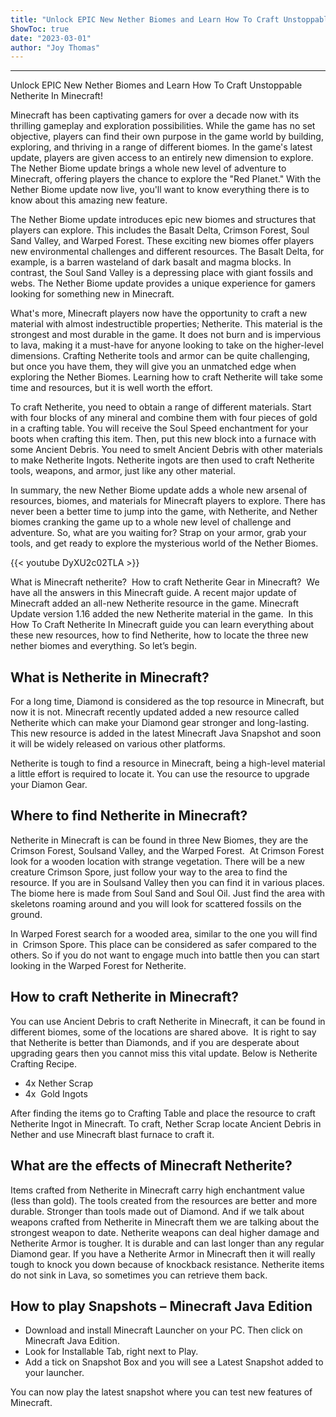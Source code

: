 ```yaml
---
title: "Unlock EPIC New Nether Biomes and Learn How To Craft Unstoppable Netherite In Minecraft!"
ShowToc: true 
date: "2023-03-01"
author: "Joy Thomas"
---
```

*****
Unlock EPIC New Nether Biomes and Learn How To Craft Unstoppable Netherite In Minecraft!

Minecraft has been captivating gamers for over a decade now with its thrilling gameplay and exploration possibilities. While the game has no set objective, players can find their own purpose in the game world by building, exploring, and thriving in a range of different biomes. In the game's latest update, players are given access to an entirely new dimension to explore. The Nether Biome update brings a whole new level of adventure to Minecraft, offering players the chance to explore the "Red Planet." With the Nether Biome update now live, you'll want to know everything there is to know about this amazing new feature.

The Nether Biome update introduces epic new biomes and structures that players can explore. This includes the Basalt Delta, Crimson Forest, Soul Sand Valley, and Warped Forest. These exciting new biomes offer players new environmental challenges and different resources. The Basalt Delta, for example, is a barren wasteland of dark basalt and magma blocks. In contrast, the Soul Sand Valley is a depressing place with giant fossils and webs. The Nether Biome update provides a unique experience for gamers looking for something new in Minecraft.

What's more, Minecraft players now have the opportunity to craft a new material with almost indestructible properties; Netherite. This material is the strongest and most durable in the game. It does not burn and is impervious to lava, making it a must-have for anyone looking to take on the higher-level dimensions. Crafting Netherite tools and armor can be quite challenging, but once you have them, they will give you an unmatched edge when exploring the Nether Biomes. Learning how to craft Netherite will take some time and resources, but it is well worth the effort.

To craft Netherite, you need to obtain a range of different materials. Start with four blocks of any mineral and combine them with four pieces of gold in a crafting table. You will receive the Soul Speed enchantment for your boots when crafting this item. Then, put this new block into a furnace with some Ancient Debris. You need to smelt Ancient Debris with other materials to make Netherite Ingots. Netherite ingots are then used to craft Netherite tools, weapons, and armor, just like any other material.

In summary, the new Nether Biome update adds a whole new arsenal of resources, biomes, and materials for Minecraft players to explore. There has never been a better time to jump into the game, with Netherite, and Nether biomes cranking the game up to a whole new level of challenge and adventure. So, what are you waiting for? Strap on your armor, grab your tools, and get ready to explore the mysterious world of the Nether Biomes.

{{< youtube DyXU2c02TLA >}} 



What is Minecraft netherite?  How to craft Netherite Gear in Minecraft?  We have all the answers in this Minecraft guide. A recent major update of Minecraft added an all-new Netherite resource in the game. Minecraft Update version 1.16 added the new Netherite material in the game.  In this How To Craft Netherite In Minecraft guide you can learn everything about these new resources, how to find Netherite, how to locate the three new nether biomes and everything. So let’s begin.
 
## What is Netherite in Minecraft?
 
For a long time, Diamond is considered as the top resource in Minecraft, but now it is not. Minecraft recently updated added a new resource called Netherite which can make your Diamond gear stronger and long-lasting. This new resource is added in the latest Minecraft Java Snapshot and soon it will be widely released on various other platforms.
 
Netherite is tough to find a resource in Minecraft, being a high-level material a little effort is required to locate it. You can use the resource to upgrade your Diamon Gear.
 
## Where to find Netherite in Minecraft?
 
Netherite in Minecraft is can be found in three New Biomes, they are the Crimson Forest, Soulsand Valley, and the Warped Forest.  At Crimson Forest look for a wooden location with strange vegetation. There will be a new creature Crimson Spore, just follow your way to the area to find the resource. If you are in Soulsand Valley then you can find it in various places. The biome here is made from Soul Sand and Soul Oil. Just find the area with skeletons roaming around and you will look for scattered fossils on the ground.
 
In Warped Forest search for a wooded area, similar to the one you will find in  Crimson Spore. This place can be considered as safer compared to the others. So if you do not want to engage much into battle then you can start looking in the Warped Forest for Netherite.
 
## How to craft Netherite in Minecraft?
 
You can use Ancient Debris to craft Netherite in Minecraft, it can be found in different biomes, some of the locations are shared above.  It is right to say that Netherite is better than Diamonds, and if you are desperate about upgrading gears then you cannot miss this vital update. Below is Netherite Crafting Recipe.
 
- 4x Nether Scrap
 - 4x  Gold Ingots

 
After finding the items go to Crafting Table and place the resource to craft Netherite Ingot in Minecraft. To craft, Nether Scrap locate Ancient Debris in Nether and use Minecraft blast furnace to craft it.
 
## What are the effects of Minecraft Netherite?
 
Items crafted from Netherite in Minecraft carry high enchantment value (less than gold). The tools created from the resources are better and more durable. Stronger than tools made out of Diamond. And if we talk about weapons crafted from Netherite in Minecraft them we are talking about the strongest weapon to date. Netherite weapons can deal higher damage and Netherite Armor is tougher. It is durable and can last longer than any regular Diamond gear. If you have a Netherite Armor in Minecraft then it will really tough to knock you down because of knockback resistance. Netherite items do not sink in Lava, so sometimes you can retrieve them back.
 
## How to play Snapshots – Minecraft Java Edition
 
- Download and install Minecraft Launcher on your PC. Then click on Minecraft Java Edition.
 - Look for Installable Tab, right next to Play.
 - Add a tick on Snapshot Box and you will see a Latest Snapshot added to your launcher.

 
You can now play the latest snapshot where you can test new features of Minecraft.




